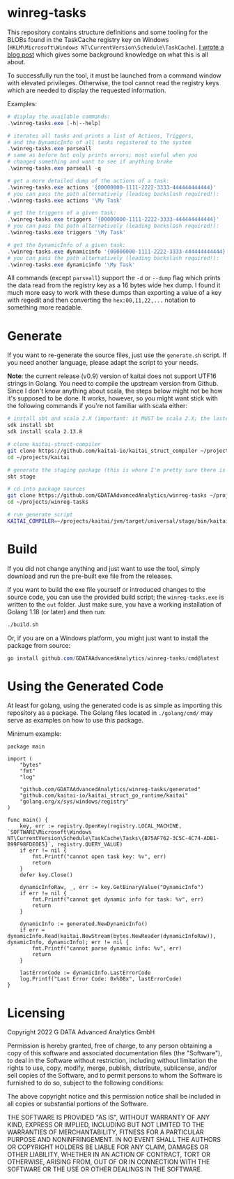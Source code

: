 winreg-tasks
============

This repository contains structure definitions and some tooling for the BLOBs found in the TaskCache registry key on Windows (`HKLM\Microsoft\Windows NT\CurrentVersion\Schedule\TaskCache`). [I wrote a blog post](https://cyber.wtf/?p=1923) which gives some background knowledge on what this is all about.

To successfully run the tool, it must be launched from a command window with elevated privileges. Otherwise, the tool cannot read the registry keys which are needed to display the requested information.

Examples:
```powershell
# display the available commands:
.\winreg-tasks.exe [-h|--help]

# iterates all tasks and prints a list of Actions, Triggers,
# and the DynamicInfo of all tasks registered to the system
.\winreg-tasks.exe parseall
# same as before but only prints errors; most useful when you
# changed something and want to see if anything broke
.\winreg-tasks.exe parseall -q

# get a more detailed dump of the actions of a task:
.\winreg-tasks.exe actions '{00000000-1111-2222-3333-444444444444}'
# you can pass the path alternatively (leading backslash required!):
.\winreg-tasks.exe actions '\My Task'

# get the triggers of a given task:
.\winreg-tasks.exe triggers '{00000000-1111-2222-3333-444444444444}'
# you can pass the path alternatively (leading backslash required!):
.\winreg-tasks.exe triggers '\My Task'

# get the DynamicInfo of a given task:
.\winreg-tasks.exe dynamicinfo '{00000000-1111-2222-3333-444444444444}'
# you can pass the path alternatively (leading backslash required!):
.\winreg-tasks.exe dynamicinfo '\My Task'
```

All commands (except `parseall`) support the `-d` or `--dump` flag which prints the data read from the registry key as a 16 bytes wide hex dump. I found it much more easy to work with these dumps than exporting a value of a key with regedit and then converting the `hex:00,11,22,...` notation to something more readable.

Generate
========

If you want to re-generate the source files, just use the `generate.sh` script. If you need another language, please adapt the script to your needs.

**Note**: the current release (v0.9) version of kaitai does not support UTF16 strings in Golang. You need to compile the upstream version from Github. Since I don't know anything about scala, the steps below might not be how it's supposed to be done. It works, however, so you might want stick with the following commands if you're not familiar with scala either:
```bash
# install sbt and scala 2.X (important: it MUST be scala 2.X; the lastest release 3.X is incompatible); I use sdkman and would everyone else encourage to do so as well
sdk install sbt
sdk install scala 2.13.8

# clone kaitai-struct-compiler
git clone https://github.com/kaitai-io/kaitai_struct_compiler ~/projects/kaitai
cd ~/projects/kaitai

# generate the staging package (this is where I'm pretty sure there is a much more efficient way to do this):
sbt stage

# cd into package sources
git clone https://github.com/GDATAAdvancedAnalytics/winreg-tasks ~/projects/winreg-tasks
cd ~/projects/winreg-tasks

# run generate script
KAITAI_COMPILER=~/projects/kaitai/jvm/target/universal/stage/bin/kaitai-struct-compiler ./generate.sh
```


Build
=====
If you did not change anything and just want to use the tool, simply download and run the pre-built exe file from the releases.

If you want to build the exe file yourself or introduced changes to the source code, you can use the provided build script; the `winreg-tasks.exe` is written to the `out` folder. Just make sure, you have a working installation of Golang 1.18 (or later) and then run:
```bash
./build.sh
```
Or, if you are on a Windows platform, you might just want to install the package from source:
```powershell
go install github.com/GDATAAdvancedAnalytics/winreg-tasks/cmd@latest
```

Using the Generated Code
========================
At least for golang, using the generated code is as simple as importing this repository as a package. The Golang files located in `./golang/cmd/` may serve as examples on how to use this package.

Minimum example:
```golang
package main

import (
	"bytes"
	"fmt"
	"log"

	"github.com/GDATAAdvancedAnalytics/winreg-tasks/generated"
	"github.com/kaitai-io/kaitai_struct_go_runtime/kaitai"
	"golang.org/x/sys/windows/registry"
)

func main() {
	key, err := registry.OpenKey(registry.LOCAL_MACHINE, `SOFTWARE\Microsoft\Windows NT\CurrentVersion\Schedule\TaskCache\Tasks\{B75AF762-3C5C-4C74-ADB1-B99F98FDE0E5}`, registry.QUERY_VALUE)
	if err != nil {
		fmt.Printf("cannot open task key: %v", err)
		return
	}
	defer key.Close()

	dynamicInfoRaw, _, err := key.GetBinaryValue("DynamicInfo")
	if err != nil {
		fmt.Printf("cannot get dynamic info for task: %v", err)
		return
	}

	dynamicInfo := generated.NewDynamicInfo()
	if err = dynamicInfo.Read(kaitai.NewStream(bytes.NewReader(dynamicInfoRaw)), dynamicInfo, dynamicInfo); err != nil {
		fmt.Printf("cannot parse dynamic info: %v", err)
		return
	}

	lastErrorCode := dynamicInfo.LastErrorCode
	log.Printf("Last Error Code: 0x%08x", lastErrorCode)
}
```


Licensing
=========
Copyright 2022 G DATA Advanced Analytics GmbH

Permission is hereby granted, free of charge, to any person obtaining a copy of this software and associated documentation files (the "Software"), to deal in the Software without restriction, including without limitation the rights to use, copy, modify, merge, publish, distribute, sublicense, and/or sell copies of the Software, and to permit persons to whom the Software is furnished to do so, subject to the following conditions:

The above copyright notice and this permission notice shall be included in all copies or substantial portions of the Software.

THE SOFTWARE IS PROVIDED "AS IS", WITHOUT WARRANTY OF ANY KIND, EXPRESS OR IMPLIED, INCLUDING BUT NOT LIMITED TO THE WARRANTIES OF MERCHANTABILITY, FITNESS FOR A PARTICULAR PURPOSE AND NONINFRINGEMENT. IN NO EVENT SHALL THE AUTHORS OR COPYRIGHT HOLDERS BE LIABLE FOR ANY CLAIM, DAMAGES OR OTHER LIABILITY, WHETHER IN AN ACTION OF CONTRACT, TORT OR OTHERWISE, ARISING FROM, OUT OF OR IN CONNECTION WITH THE SOFTWARE OR THE USE OR OTHER DEALINGS IN THE SOFTWARE.
